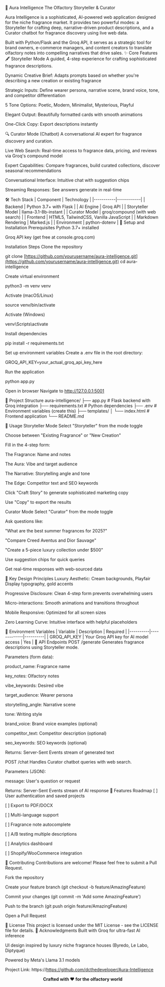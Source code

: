 🌸 Aura Intelligence
The Olfactory Storyteller & Curator

Aura Intelligence is a sophisticated, AI-powered web application designed for the niche fragrance market. It provides two powerful modes: a Storyteller for crafting deep, narrative-driven product descriptions, and a Curator chatbot for fragrance discovery using live web data.

Built with Python/Flask and the Groq API, it serves as a strategic tool for brand owners, e-commerce managers, and content creators to translate olfactory notes into compelling narratives that drive sales.
✨ Core Features
🖋️ Storyteller Mode
A guided, 4-step experience for crafting sophisticated fragrance descriptions.

Dynamic Creative Brief: Adapts prompts based on whether you're describing a new creation or existing fragrance

Strategic Inputs: Define wearer persona, narrative scene, brand voice, tone, and competitor differentiation

5 Tone Options: Poetic, Modern, Minimalist, Mysterious, Playful

Elegant Output: Beautifully formatted cards with smooth animations

One-Click Copy: Export descriptions instantly

🔍 Curator Mode (Chatbot)
A conversational AI expert for fragrance discovery and curation.

Live Web Search: Real-time access to fragrance data, pricing, and reviews via Groq's compound model

Expert Capabilities: Compare fragrances, build curated collections, discover seasonal recommendations

Conversational Interface: Intuitive chat with suggestion chips

Streaming Responses: See answers generate in real-time

🛠️ Tech Stack
| Component | Technology | |-----------|------------| | Backend | Python 3.7+ with Flask | | AI Engine | Groq API | | Storyteller Model | llama-3.1-8b-instant | | Curator Model | groq/compound (with web search) | | Frontend | HTML5, TailwindCSS, Vanilla JavaScript | | Markdown Rendering | Marked.js | | Environment | python-dotenv |
🚀 Setup and Installation
Prerequisites
Python 3.7+ installed

Groq API key (get free at console.groq.com)

Installation Steps
Clone the repository

git clone [https://github.com/yourusername/aura-intelligence.git](https://github.com/yourusername/aura-intelligence.git)
cd aura-intelligence

Create virtual environment

python3 -m venv venv

Activate (macOS/Linux)

source venv/bin/activate

Activate (Windows)

venv\Scripts\activate

Install dependencies

pip install -r requirements.txt

Set up environment variables
Create a .env file in the root directory:

GROQ_API_KEY=your_actual_groq_api_key_here

Run the application

python app.py

Open in browser
Navigate to http://127.0.0.1:5001

📁 Project Structure
aura-intelligence/
├── app.py             # Flask backend with Groq integration
├── requirements.txt   # Python dependencies
├── .env               # Environment variables (create this)
├── templates/
│   └── index.html   # Frontend application
└── README.md

🎯 Usage
Storyteller Mode
Select "Storyteller" from the mode toggle

Choose between "Existing Fragrance" or "New Creation"

Fill in the 4-step form:

The Fragrance: Name and notes

The Aura: Vibe and target audience

The Narrative: Storytelling angle and tone

The Edge: Competitor text and SEO keywords

Click "Craft Story" to generate sophisticated marketing copy

Use "Copy" to export the results

Curator Mode
Select "Curator" from the mode toggle

Ask questions like:

"What are the best summer fragrances for 2025?"

"Compare Creed Aventus and Dior Sauvage"

"Create a 5-piece luxury collection under $500"

Use suggestion chips for quick queries

Get real-time responses with web-sourced data

🎨 Key Design Principles
Luxury Aesthetic: Cream backgrounds, Playfair Display typography, gold accents

Progressive Disclosure: Clean 4-step form prevents overwhelming users

Micro-interactions: Smooth animations and transitions throughout

Mobile Responsive: Optimized for all screen sizes

Zero Learning Curve: Intuitive interface with helpful placeholders

🔑 Environment Variables
| Variable | Description | Required | |----------|-------------|----------| | GROQ_API_KEY | Your Groq API key for AI model access | Yes |
🚦 API Endpoints
POST /generate
Generates fragrance descriptions using Storyteller mode.

Parameters (form data):

product_name: Fragrance name

key_notes: Olfactory notes

vibe_keywords: Desired vibe

target_audience: Wearer persona

storytelling_angle: Narrative scene

tone: Writing style

brand_voice: Brand voice examples (optional)

competitor_text: Competitor description (optional)

seo_keywords: SEO keywords (optional)

Returns: Server-Sent Events stream of generated text

POST /chat
Handles Curator chatbot queries with web search.

Parameters (JSON):

message: User's question or request

Returns: Server-Sent Events stream of AI response
🌟 Features Roadmap
[ ] User authentication and saved projects

[ ] Export to PDF/DOCX

[ ] Multi-language support

[ ] Fragrance note autocomplete

[ ] A/B testing multiple descriptions

[ ] Analytics dashboard

[ ] Shopify/WooCommerce integration

🤝 Contributing
Contributions are welcome! Please feel free to submit a Pull Request.

Fork the repository

Create your feature branch (git checkout -b feature/AmazingFeature)

Commit your changes (git commit -m 'Add some AmazingFeature')

Push to the branch (git push origin feature/AmazingFeature)

Open a Pull Request

📄 License
This project is licensed under the MIT License - see the LICENSE file for details.
🙏 Acknowledgments
Built with Groq for ultra-fast AI inference

UI design inspired by luxury niche fragrance houses (Byredo, Le Labo, Diptyque)

Powered by Meta's Llama 3.1 models


Project Link: https://https://github.com/dcthedeveloper/Aura-Intelligence
<div align="center">
<strong>Crafted with ❤️ for the olfactory world</strong>
</div>
